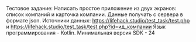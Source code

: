 Тестовое задание:
Написать простое приложение из двух экранов: список компаний и карточка компании. 
Данные получать с сервера в формате json.
Источники данных: https://lifehack.studio/test_task/test.php и https://lifehack.studio/test_task/test.php?id=ид_компании
Язык программирования - Kotlin. Минимальная версия SDK - 24
